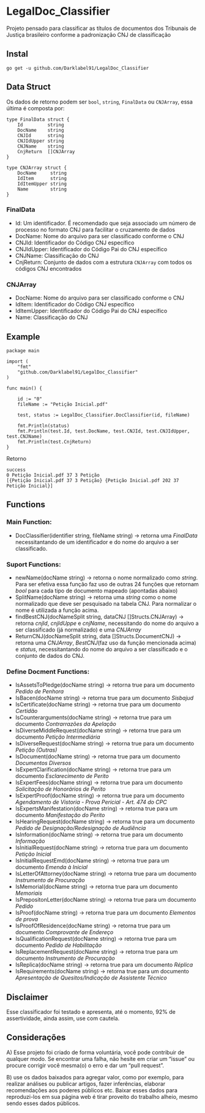 # LegalDoc_Classifier
Projeto pensado para classificar as títulos de documentos dos Tribunais de Justiça brasileiro conforme a padronização CNJ de classificação

## Instal
``` go get -u github.com/Darklabel91/LegalDoc_Classifier ```

## Data Struct
Os dados de retorno podem ser ```bool```, ```string```, ```FinalData``` ou ```CNJArray```, essa última é composta por:

``` 
type FinalData struct {
	Id         string
	DocName    string
	CNJId      string
	CNJIdUpper string
	CNJName    string
	CnjReturn  []CNJArray
}

type CNJArray struct {
	DocName     string
	IdItem      string
	IdItemUpper string
	Name        string
}

```
### FinalData
- Id: Um identificador. É recomendado que seja associado um número de processo no formato CNJ para facilitar o cruzamento de dados
- DocName: Nome do arquivo para ser classificado conforme o CNJ
- CNJId: Identificador do Código CNJ específico
- CNJIdUpper: Identificador do Código Pai do CNJ específico
- CNJName: Classificação do CNJ
- CnjReturn: Conjunto de dados com a estrutura ```CNJArray``` com todos os códigos CNJ encontrados

### CNJArray
- DocName: Nome do arquivo para ser classificado conforme o CNJ
- IdItem: Identificador do Código CNJ específico
- IdItemUpper: Identificador do Código Pai do CNJ específico
- Name: Classificação do CNJ


## Example

``` 
package main

import (
	"fmt"
	"github.com/Darklabel91/LegalDoc_Classifier"
)

func main() {

	id := "0"
	fileName := "Petição Inicial.pdf"

	test, status := LegalDoc_Classifier.DocClassifier(id, fileName)

	fmt.Println(status)
	fmt.Println(test.Id, test.DocName, test.CNJId, test.CNJIdUpper, test.CNJName)
	fmt.Println(test.CnjReturn)
}
 ```
Retorno
``` 
success
0 Petição Inicial.pdf 37 3 Petição
[{Petição Inicial.pdf 37 3 Petição} {Petição Inicial.pdf 202 37 Petição Inicial}]
 ```

## Functions

### Main Function:
- DocClassifier(identifier string, fileName string)  ->  retorna uma *FinalData* necessitantando de um identificador e do nome do arquivo a ser classificado.

### Suport Functions:
- newName(docName string) -> retorna o nome normalizado como *string*. Para ser efetiva essa função faz uso de outras 24 funções que retornam *bool* para cada tipo de documento mapeado (apontadas abaixo)
- SplitName(docName string) -> retorna uma *string* como o nome normalizado que deve ser pesquisado na tabela CNJ. Para normalizar o nome é utilizada a função acima.
- findBestCNJ(docNameSplit string, dataCNJ []Structs.CNJArray) -> retorna *cnjId*, *cnjIdUppe* e *cnjName*, necessitando do nome do arquivo a ser classificado (já normalizado) e uma *CNJArray*
- ReturnCNJ(docNameSplit string, data []Structs.DocumentCNJ) -> retorna uma *CNJArray*, *BestCNJ*(faz uso da função mencionada acima) e *status*, necessitantando do nome do arquivo a ser classificado e o conjunto de dados do CNJ. 

### Define Docment Functions:
- IsAssetsToPledge(docName string)       ->  retorna true para um documento *Pedido de Penhora*
- IsBacen(docName string)                ->  retorna true para um documento *Sisbajud*
- IsCertificate(docName string)          ->  retorna true para um documento *Certidão*
- IsCounterarguments(docName string)     ->  retorna true para um documento *Contrarrazões da Apelação*
- IsDiverseMiddleRequest(docName string) ->  retorna true para um documento *Petição Intermediária*
- IsDiverseRequest(docName string)       ->  retorna true para um documento *Petição (Outras)* 
- IsDocument(docName string)             ->  retorna true para um documento *Documentos Diversos*
- IsExpertClarification(docName string)  ->  retorna true para um documento *Esclarecimento de Perito*
- IsExpertFees(docName string)           ->  retorna true para um documento *Solicitação de Honorários de Perito* 
- IsExpertProof(docName string)          ->  retorna true para um documento *Agendamento de Vistoria - Prova Pericial - Art. 474 do CPC*
- IsExpertsManifestation(docName string) ->  retorna true para um documento *Manifestação do Perito*
- IsHearingRequest(docName string)       ->  retorna true para um documento *Pedido de Designação/Redesignação de Audiência*
- IsInformation(docName string)          ->  retorna true para um documento *Informação* 
- IsInitialRequest(docName string)       ->  retorna true para um documento *Petição Inicial*
- IsInitialRequestEmd(docName string)    ->  retorna true para um documento *Emenda à Inicial*
- IsLetterOfAttorney(docName string)     ->  retorna true para um documento *Instrumento de Procuração*
- IsMemorial(docName string)             ->  retorna true para um documento *Memoriais*
- IsPrepositonLetter(docName string)     ->  retorna true para um documento *Pedido*
- IsProof(docName string)                ->  retorna true para um documento *Elementos de prova*
- IsProofOfResidence(docName string)     ->  retorna true para um documento *Comprovante de Endereço*
- IsQualificationRequest(docName string) ->  retorna true para um documento *Pedido de Habilitação*
- IsReplacementRequest(docName string)   ->  retorna true para um documento *Instrumento de Procuração*
- IsReplica(docName string)              ->  retorna true para um documento *Réplica*
- IsRequirements(docName string)         ->  retorna true para um documento *Apresentação de Quesitos/Indicação de Assistente Técnico*


## Disclaimer
Esse classificador foi testado e apresenta, até o momento, 92% de assertividade, ainda assim, use com cautela.

## Considerações
A) Esse projeto foi criado de forma voluntária, você pode contribuir de qualquer modo. Se encontrar uma falha, não hesite em criar um “issue” ou  procure corrigir você mesma(o) o erro e dar um “pull request”.

B) use os dados baixados para agregar valor, como por exemplo, para realizar análises ou publicar artigos, fazer inferências, elaborar recomendações aos poderes públicos etc. Baixar esses dados para reproduzi-los em sua página web é tirar proveito do trabalho alheio, mesmo sendo esses dados públicos.
